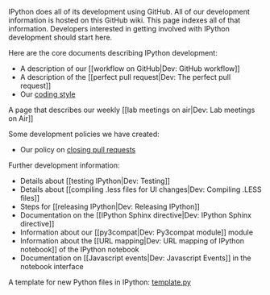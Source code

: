 IPython does all of its development using GitHub. All of our development information is hosted on this GitHub wiki. This page indexes all of that information. Developers interested in getting involved with IPython development should start here.

Here are the core documents describing IPython development:

* A description of our [[workflow on GitHub|Dev: GitHub workflow]]
* A description of the [[perfect pull request|Dev: The perfect pull request]]
* Our [coding style](./Dev:-Coding-style)

A page that describes our weekly [[lab meetings on air|Dev: Lab meetings on Air]]

Some development policies we have created:

* Our policy on [closing pull requests](./Dev:-Closing-pull-requests)

Further development information:

* Details about [[testing IPython|Dev: Testing]]
* Details about [[compiling .less files for UI changes|Dev: Compiling .LESS files]]
* Steps for [[releasing IPython|Dev: Releasing IPython]]
* Documentation on the [[IPython Sphinx directive|Dev: IPython Sphinx directive]]
* Information about our [[py3compat|Dev: Py3compat module]] module
* Information about the [[URL mapping|Dev: URL mapping of IPython notebook]] of the IPython notebook
* Documentation on [[Javascript events|Dev: Javascript Events]] in the notebook interface

A template for new Python files in IPython: [template.py](./template.py)